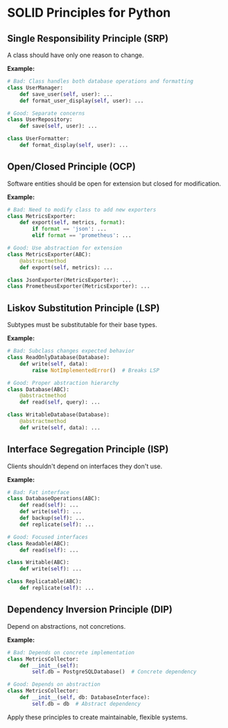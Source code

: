 # SOLID Principles for Python

## Single Responsibility Principle (SRP)
A class should have only one reason to change.

**Example:**
```python
# Bad: Class handles both database operations and formatting
class UserManager:
    def save_user(self, user): ...
    def format_user_display(self, user): ...

# Good: Separate concerns
class UserRepository:
    def save(self, user): ...

class UserFormatter:
    def format_display(self, user): ...
```

## Open/Closed Principle (OCP)
Software entities should be open for extension but closed for modification.

**Example:**
```python
# Bad: Need to modify class to add new exporters
class MetricsExporter:
    def export(self, metrics, format):
        if format == 'json': ...
        elif format == 'prometheus': ...

# Good: Use abstraction for extension
class MetricsExporter(ABC):
    @abstractmethod
    def export(self, metrics): ...

class JsonExporter(MetricsExporter): ...
class PrometheusExporter(MetricsExporter): ...
```

## Liskov Substitution Principle (LSP)
Subtypes must be substitutable for their base types.

**Example:**
```python
# Bad: Subclass changes expected behavior
class ReadOnlyDatabase(Database):
    def write(self, data):
        raise NotImplementedError()  # Breaks LSP

# Good: Proper abstraction hierarchy
class Database(ABC):
    @abstractmethod
    def read(self, query): ...

class WritableDatabase(Database):
    @abstractmethod
    def write(self, data): ...
```

## Interface Segregation Principle (ISP)
Clients shouldn't depend on interfaces they don't use.

**Example:**
```python
# Bad: Fat interface
class DatabaseOperations(ABC):
    def read(self): ...
    def write(self): ...
    def backup(self): ...
    def replicate(self): ...

# Good: Focused interfaces
class Readable(ABC):
    def read(self): ...

class Writable(ABC):
    def write(self): ...

class Replicatable(ABC):
    def replicate(self): ...
```

## Dependency Inversion Principle (DIP)
Depend on abstractions, not concretions.

**Example:**
```python
# Bad: Depends on concrete implementation
class MetricsCollector:
    def __init__(self):
        self.db = PostgreSQLDatabase()  # Concrete dependency

# Good: Depends on abstraction
class MetricsCollector:
    def __init__(self, db: DatabaseInterface):
        self.db = db  # Abstract dependency
```

Apply these principles to create maintainable, flexible systems.
